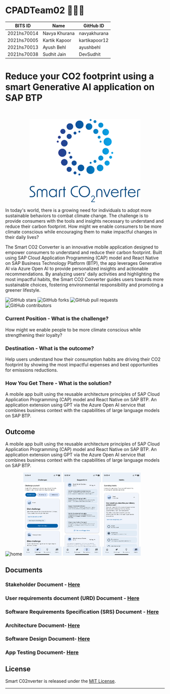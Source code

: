 # CPADTeam02 🏃🧘‍♂️

BITS ID     | Name          | GitHub ID
----------  | -----         | --------
2021hs70014 | Navya Khurana | navyakhurana
2021hs70005 | Kartik Kapoor | kartikapoor12
2021hs70013 | Ayush Behl    | ayushbehl
2021hs70038 | Sudhit Jain   | DevSudhit


# Reduce your CO2 footprint using a smart Generative AI application on SAP BTP

<br/>
<p align="center">
  <img src="documentation/assets/smart_co2nverter_logo.png" alt="logo" width="350" />
</p>

In today's world, there is a growing need for individuals to adopt more sustainable behaviors to combat climate change. The challenge is to provide consumers with the tools and insights necessary to understand and reduce their carbon footprint. How might we enable consumers to be more climate conscious while encouraging them to make impactful changes in their daily lives?

The Smart CO2 Converter is an innovative mobile application designed to empower consumers to understand and reduce their carbon footprint. Built using SAP Cloud Application Programming (CAP) model and React Native on SAP Business Technology Platform (BTP), the app leverages Generative AI via Azure Open AI to provide personalized insights and actionable recommendations. By analyzing users' daily activities and highlighting the most impactful habits, the Smart CO2 Converter guides users towards more sustainable choices, fostering environmental responsibility and promoting a greener lifestyle.

![GitHub stars](https://img.shields.io/github/stars/SWENGG4Y2023/CPADTeam02)  ![GitHub forks](https://img.shields.io/github/forks/SWENGG4Y2023/CPADTeam02)  ![GitHub pull requests](https://img.shields.io/github/issues-pr/SWENGG4Y2023/CPADTeam02) ![GitHub contributors](https://img.shields.io/github/contributors/SWENGG4Y2023/CPADTeam02)

### Current Position - What is the challenge?
How might we enable people to be more climate conscious while strengthening their loyalty?

### Destination - What is the outcome?
Help users understand how their consumption habits are driving their CO2 footprint by showing the most impactful expenses and best opportunities for emissions reductions.

### How You Get There - What is the solution?
A mobile app built using the reusable architecture principles of SAP Cloud Application Programming (CAP) model and React Native on SAP BTP. An application extension using GPT via the Azure Open AI service that combines business context with the capabilities of large language models on SAP BTP.

## Outcome

A mobile app built using the reusable architecture principles of SAP Cloud Application Programming (CAP) model and React Native on SAP BTP. An application extension using GPT via the Azure Open AI service that combines business context with the capabilities of large language models on SAP BTP.

<p>
  <img src="documentation/assets/home.gif" alt="home" width="24%" />
  <img src="documentation/assets/challenges.png" alt="challenges" width="24%" />
  <img src="documentation/assets/suggestions.png" alt="suggestions" width="24%" />
  <img src="documentation/assets/habits.png" alt="habits" width="24%" />
</p>



## Documents
### Stakeholder Document - [Here](documentation/Stakeholder.md)
### User requirements document (URD) Document - [Here](documentation/URD.md)
### Software Requirements Specification (SRS) Document  - [Here](documentation/SoftwareRequirementSpecification.md)
### Architecture Document- [Here](documentation/architecture.md)
### Software Design Document- [Here](documentation/softwareDesign.md)
### App Testing Document- [Here](documentation/testing.md)

## License

Smart C02nverter is released under the [MIT License](LICENSE).

---
